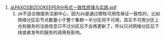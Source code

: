 1. [从PAXOS到ZOOKEEPER分布式一致性原理与实践.pdf](https://github.com/double-qiu/books/blob/master/%E4%BB%8EPAXOS%E5%88%B0ZOOKEEPER%E5%88%86%E5%B8%83%E5%BC%8F%E4%B8%80%E8%87%B4%E6%80%A7%E5%8E%9F%E7%90%86%E4%B8%8E%E5%AE%9E%E8%B7%B5.pdf)         
    1. zk不适合做服务注册中心，因为zk是通过牺牲可用性保证一致性的，比如网络分区后节点数量小于整个集群一半分区将不可用，其实不可用分区上也有服务的注册信息只不过分区后不会再更新了，所以只对网络分区后下线或者发布的服务的调用有影响。     
